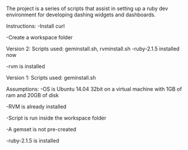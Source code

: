 The project is a series of scripts that assist in setting up a ruby dev environment for developing dashing widgets and dashboards.

Instructions:
-Install curl

-Create a workspace folder


Version 2:
Scripts used: geminstall.sh, rvminstall.sh
-ruby-2.1.5 installed now

-rvm is installed

Version 1:
Scripts used: geminstall.sh

Assumptions:
-OS is Ubuntu 14.04 32bit on a virtual machine with 1GB of ram and 20GB of disk

-RVM is already installed

-Script is run inside the workspace folder

-A gemset is not pre-created

-ruby-2.1.5 is installed
